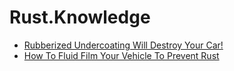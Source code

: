 # Rust.Knowledge
- [Rubberized Undercoating Will Destroy Your Car!](https://youtu.be/nXvl9nt57Kg)
- [How To Fluid Film Your Vehicle To Prevent Rust](https://youtu.be/QiIym5JiMOc)
